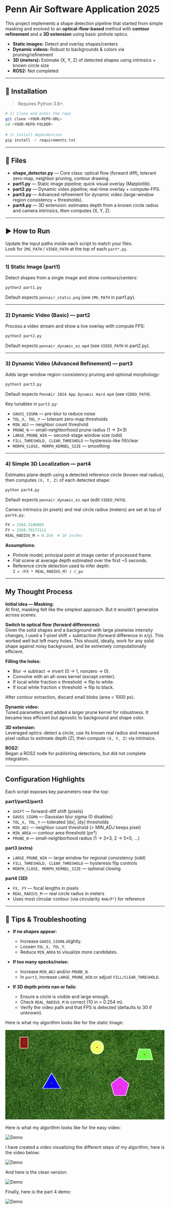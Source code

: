 # Penn Air Software Application 2025

This project implements a shape detection pipeline that started from simple masking and evolved to an **optical-flow-based** method with **contour refinement** and a **3D extension** using basic pinhole optics.

- **Static images:** Detect and overlay shapes/centers  
- **Dynamic videos:** Robust to backgrounds & colors via pruning/refinement  
- **3D (meters):** Estimate (X, Y, Z) of detected shapes using intrinsics + known circle size  
- **ROS2:** Not completed

---

## 🔧 Installation

> Requires Python 3.8+.

```bash
# 1) Clone and enter the repo
git clone <YOUR-REPO-URL>
cd <YOUR-REPO-FOLDER>

# 2) Install dependencies
pip install -r requirements.txt
```

---

## 📁 Files

- **shape_detector.py** — Core class: optical flow (forward diff), tolerant zero-map, neighbor pruning, contour drawing.  
- **part1.py** — Static image pipeline; quick visual overlay (Matplotlib).  
- **part2.py** — Dynamic video pipeline; real-time overlay + compute-FPS.  
- **part3.py** — Advanced refinement for dynamic video (large-window region consistency + thresholds).  
- **part4.py** — 3D extension: estimates depth from a known circle radius and camera intrinsics, then computes (X, Y, Z).

---

## ▶️ How to Run

Update the input paths inside each script to match your files.  
Look for `IMG_PATH` / `VIDEO_PATH` at the top of each `part*.py`.

---

### 1) Static Image (part1)

Detect shapes from a single image and show contours/centers:

```bash
python3 part1.py
```

Default expects `pennair_static.png` (see `IMG_PATH` in part1.py).

---

### 2) Dynamic Video (Basic) — part2

Process a video stream and show a live overlay with compute FPS:

```bash
python3 part2.py
```

Default expects `pennair_dynamic_ez.mp4` (see `VIDEO_PATH` in part2.py).

---

### 3) Dynamic Video (Advanced Refinement) — part3

Adds large-window region-consistency pruning and optional morphology:

```bash
python3 part3.py
```

Default expects `PennAir 2024 App Dynamic Hard.mp4` (see `VIDEO_PATH`).

Key tunables in `part3.py`:

- `GAUSS_SIGMA` — pre-blur to reduce noise  
- `TOL_X, TOL_Y` — tolerant zero-map thresholds  
- `MIN_ADJ` — neighbor count threshold  
- `PRUNE_N` — small-neighborhood prune radius (1 → 3×3)  
- `LARGE_PRUNE_WIN` — second-stage window size (odd)  
- `FILL_THRESHOLD, CLEAR_THRESHOLD` — hysteresis-like fill/clear  
- `MORPH_CLOSE, MORPH_KERNEL_SIZE` — smoothing  

---

### 4) Simple 3D Localization — part4

Estimates plane depth using a detected reference circle (known real radius), then computes `(X, Y, Z)` of each detected shape:

```bash
python part4.py
```

Default expects `pennair_dynamic_ez.mp4` (edit `VIDEO_PATH`).

Camera intrinsics (in pixels) and real circle radius (meters) are set at top of `part4.py`:

```python
FX = 2564.3186869
FY = 2569.70273111
REAL_RADIUS_M = 0.254  # 10 inches
```

**Assumptions:**

- Pinhole model; principal point at image center of processed frame.  
- Flat scene at average depth estimated over the first ~5 seconds.  
- Reference circle detection used to infer depth:  
  `Z = (FX * REAL_RADIUS_M) / r_px`

---

## My Thought Process

**Initial idea — Masking:**  
At first, masking felt like the simplest approach. But it wouldn’t generalize across scenes.

**Switch to optical flow (forward differences):**  
Given the solid shapes and a background with large pixelwise intensity changes, I used a 1-pixel shift + subtraction (forward difference in x/y). This worked well but left many holes. This should, ideally, work for any solid shape against noisy background, and be extremely computationally efficient.

**Filling the holes:**

- Blur → subtract → invert (0 → 1, nonzero → 0).  
- Convolve with an all-ones kernel (except center).  
- If local white fraction ≥ threshold → flip to white.  
- If local white fraction ≤ threshold → flip to black.  

After contour extraction, discard small blobs (area < 1000 px).

**Dynamic video:**  
Tuned parameters and added a larger prune kernel for robustness. It became less efficient but agnostic to background and shape color.

**3D extension:**  
Leveraged optics: detect a circle, use its known real radius and measured pixel radius to estimate depth (Z), then compute `(X, Y, Z)` via intrinsics.

**ROS2:**  
Began a ROS2 node for publishing detections, but did not complete integration.

---

## Configuration Highlights

Each script exposes key parameters near the top:

**part1/part2/part3**

- `SHIFT` — forward-diff shift (pixels)  
- `GAUSS_SIGMA` — Gaussian blur sigma (0 disables)  
- `TOL_X, TOL_Y` — tolerated |dx|, |dy| thresholds  
- `MIN_ADJ` — neighbor count threshold (> MIN_ADJ keeps pixel)  
- `MIN_AREA` — contour area threshold (px²)  
- `PRUNE_N` — small-neighborhood radius (1 → 3×3, 2 → 5×5, …)  

**part3 (extra)**

- `LARGE_PRUNE_WIN` — large window for regional consistency (odd)  
- `FILL_THRESHOLD, CLEAR_THRESHOLD` — hysteresis flip controls  
- `MORPH_CLOSE, MORPH_KERNEL_SIZE` — optional closing  

**part4 (3D)**

- `FX, FY` — focal lengths in pixels  
- `REAL_RADIUS_M` — real circle radius in meters  
- Uses most circular contour (via circularity `4πA/P²`) for reference  

---

## 🧪 Tips & Troubleshooting

- **If no shapes appear:**  
  - Increase `GAUSS_SIGMA` slightly.  
  - Loosen `TOL_X, TOL_Y`.  
  - Reduce `MIN_AREA` to visualize more candidates.  

- **If too many specks/noise:**  
  - Increase `MIN_ADJ` and/or `PRUNE_N`.  
  - In `part3`, increase `LARGE_PRUNE_WIN` or adjust `FILL/CLEAR_THRESHOLD`.  

- **If 3D depth prints nan or fails:**  
  - Ensure a circle is visible and large enough.  
  - Check `REAL_RADIUS_M` is correct (10 in = 0.254 m).  
  - Verify the video path and that FPS is detected (defaults to 30 if unknown).  



Here is what my algorithm looks like for the static Image:

![Detector overlay](output_videos/static.png)


Here is what my algorithm looks like for the easy video:

![Demo](gif_out/OUT_dynamic_ez.gif)

I have created a video visualizing the different steps of my algorithm, here is the video below:

![Demo](gif_out/PennAir_dynamic_hard_stages_2x2.gif)

And here is the clean version:

![Demo](gif_out/PennAir_dynamic_hard_clean.gif)

Finally, here is the part 4 demo:

![Demo](gif_out/pennair_dynamic_ez_3d_overlay.gif)